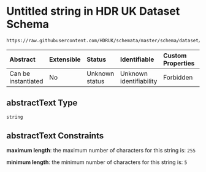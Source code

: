 # Untitled string in HDR UK Dataset Schema

```txt
https://raw.githubusercontent.com/HDRUK/schemata/master/schema/dataset/dataset.schema.json#/definitions/abstractText
```



| Abstract            | Extensible | Status         | Identifiable            | Custom Properties | Additional Properties | Access Restrictions | Defined In                                                                                        |
| :------------------ | :--------- | :------------- | :---------------------- | :---------------- | :-------------------- | :------------------ | :------------------------------------------------------------------------------------------------ |
| Can be instantiated | No         | Unknown status | Unknown identifiability | Forbidden         | Allowed               | none                | [dataset.schema.json*](../../../schema/dataset/latest/dataset.schema.json "open original schema") |

## abstractText Type

`string`

## abstractText Constraints

**maximum length**: the maximum number of characters for this string is: `255`

**minimum length**: the minimum number of characters for this string is: `5`

